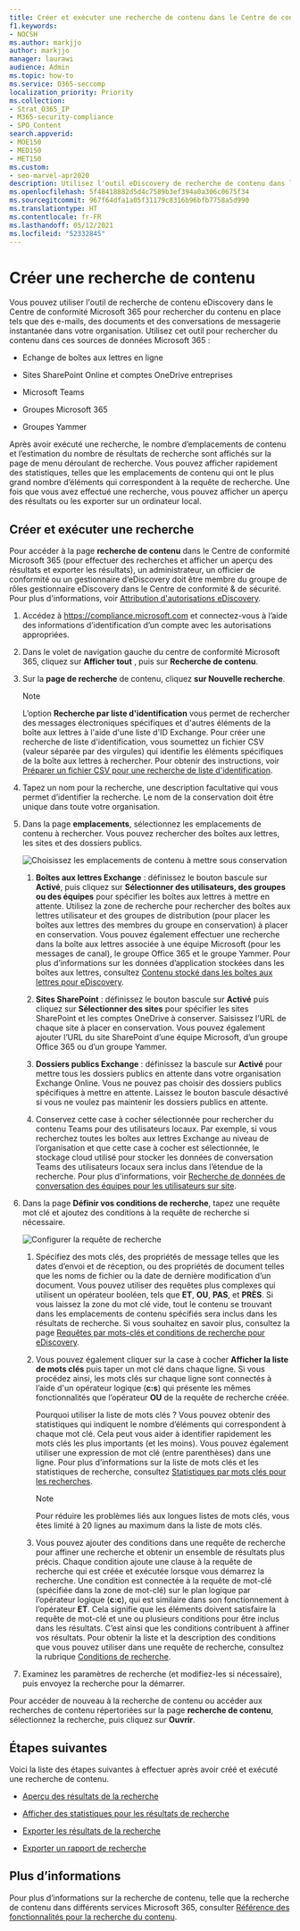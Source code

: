 ```yaml
---
title: Créer et exécuter une recherche de contenu dans le Centre de conformité Microsoft 365
f1.keywords:
- NOCSH
ms.author: markjjo
author: markjjo
manager: laurawi
audience: Admin
ms.topic: how-to
ms.service: O365-seccomp
localization_priority: Priority
ms.collection:
- Strat_O365_IP
- M365-security-compliance
- SPO_Content
search.appverid:
- MOE150
- MED150
- MET150
ms.custom:
- seo-marvel-apr2020
description: Utilisez l'outil eDiscovery de recherche de contenu dans le centre de conformité pour rechercher du contenu dans différents services Microsoft 365.
ms.openlocfilehash: 5f48418882d5d4c7589b3ef394a0a306c0675f34
ms.sourcegitcommit: 967f64dfa1a05f31179c8316b96bfb7758a5d990
ms.translationtype: HT
ms.contentlocale: fr-FR
ms.lasthandoff: 05/12/2021
ms.locfileid: "52332845"
---
```

# <a name="create-a-content-search"></a>Créer une recherche de contenu

Vous pouvez utiliser l'outil de recherche de contenu eDiscovery dans le Centre de conformité Microsoft 365 pour rechercher du contenu en place tels que des e-mails, des documents et des conversations de messagerie instantanée dans votre organisation. Utilisez cet outil pour rechercher du contenu dans ces sources de données Microsoft 365 :
  
- Echange de boîtes aux lettres en ligne

- Sites SharePoint Online et comptes OneDrive entreprises

- Microsoft Teams

- Groupes Microsoft 365

- Groupes Yammer

Après avoir exécuté une recherche, le nombre d’emplacements de contenu et l’estimation du nombre de résultats de recherche sont affichés sur la page de menu déroulant de recherche. Vous pouvez afficher rapidement des statistiques, telles que les emplacements de contenu qui ont le plus grand nombre d’éléments qui correspondent à la requête de recherche. Une fois que vous avez effectué une recherche, vous pouvez afficher un aperçu des résultats ou les exporter sur un ordinateur local.

## <a name="create-and-run-a-search"></a>Créer et exécuter une recherche

Pour accéder à la page **recherche de contenu** dans le Centre de conformité Microsoft 365 (pour effectuer des recherches et afficher un aperçu des résultats et exporter les résultats), un administrateur, un officier de conformité ou un gestionnaire d’eDiscovery doit être membre du groupe de rôles gestionnaire eDiscovery dans le Centre de conformité & de sécurité. Pour plus d'informations, voir [Attribution d'autorisations eDiscovery](assign-ediscovery-permissions.md).
  
1. Accédez à <https://compliance.microsoft.com> et connectez-vous à l’aide des informations d’identification d’un compte avec les autorisations appropriées.

2. Dans le volet de navigation gauche du centre de conformité Microsoft 365, cliquez sur **Afficher tout** , puis sur **Recherche de contenu**.

3. Sur la **page de recherche** de contenu, cliquez **sur Nouvelle recherche**.

   > [!NOTE]
   > L’option **Recherche par liste d'identification** vous permet de rechercher des messages électroniques spécifiques et d'autres éléments de la boîte aux lettres à l'aide d'une liste d'ID Exchange. Pour créer une recherche de liste d'identification, vous soumettez un fichier CSV (valeur séparée par des virgules) qui identifie les éléments spécifiques de la boîte aux lettres à rechercher. Pour obtenir des instructions, voir [Préparer un fichier CSV pour une recherche de liste d'identification](csv-file-for-an-id-list-content-search.md).

4. Tapez un nom pour la recherche, une description facultative qui vous permet d’identifier la recherche. Le nom de la conservation doit être unique dans toute votre organisation.

5. Dans la page **emplacements**, sélectionnez les emplacements de contenu à rechercher. Vous pouvez rechercher des boîtes aux lettres, les sites et des dossiers publics.

    ![Choisissez les emplacements de contenu à mettre sous conservation](../media/ContentSearchLocations.png)
  
   1. **Boîtes aux lettres Exchange** : définissez le bouton bascule sur **Activé**, puis cliquez sur **Sélectionner des utilisateurs, des groupes ou des équipes** pour spécifier les boîtes aux lettres à mettre en attente. Utilisez la zone de recherche pour rechercher des boîtes aux lettres utilisateur et des groupes de distribution (pour placer les boîtes aux lettres des membres du groupe en conservation) à placer en conservation. Vous pouvez également effectuer une recherche dans la boîte aux lettres associée à une équipe Microsoft (pour les messages de canal), le groupe Office 365 et le groupe Yammer. Pour plus d’informations sur les données d’application stockées dans les boîtes aux lettres, consultez [Contenu stocké dans les boîtes aux lettres pour eDiscovery](what-is-stored-in-exo-mailbox.md).

   2. **Sites SharePoint** : définissez le bouton bascule sur **Activé** puis cliquez sur **Sélectionner des sites** pour spécifier les sites SharePoint et les comptes OneDrive à conserver. Saisissez l’URL de chaque site à placer en conservation. Vous pouvez également ajouter l’URL du site SharePoint d’une équipe Microsoft, d’un groupe Office 365 ou d’un groupe Yammer.
  
   3. **Dossiers publics Exchange** : définissez la bascule sur **Activé** pour mettre tous les dossiers publics en attente dans votre organisation Exchange Online. Vous ne pouvez pas choisir des dossiers publics spécifiques à mettre en attente. Laissez le bouton bascule désactivé si vous ne voulez pas maintenir les dossiers publics en attente.
  
   4. Conservez cette case à cocher sélectionnée pour rechercher du contenu Teams pour des utilisateurs locaux. Par exemple, si vous recherchez toutes les boîtes aux lettres Exchange au niveau de l’organisation et que cette case à cocher est sélectionnée, le stockage cloud utilisé pour stocker les données de conversation Teams des utilisateurs locaux sera inclus dans l’étendue de la recherche. Pour plus d'informations, voir [Recherche de données de conversation des équipes pour les utilisateurs sur site](search-cloud-based-mailboxes-for-on-premises-users.md).

6. Dans la page **Définir vos conditions de recherche**, tapez une requête mot clé et ajoutez des conditions à la requête de recherche si nécessaire.

   ![Configurer la requête de recherche](../media/ContentSearchQuery.png)

   1. Spécifiez des mots clés, des propriétés de message telles que les dates d’envoi et de réception, ou des propriétés de document telles que les noms de fichier ou la date de dernière modification d’un document. Vous pouvez utiliser des requêtes plus complexes qui utilisent un opérateur booléen, tels que **ET**, **OU**, **PAS**, et **PRÈS**. Si vous laissez la zone du mot clé vide, tout le contenu se trouvant dans les emplacements de contenu spécifiés sera inclus dans les résultats de recherche. Si vous souhaitez en savoir plus, consultez la page [Requêtes par mots-clés et conditions de recherche pour eDiscovery](keyword-queries-and-search-conditions.md).

   2. Vous pouvez également cliquer sur la case à cocher **Afficher la liste de mots clés** puis taper un mot clé dans chaque ligne. Si vous procédez ainsi, les mots clés sur chaque ligne sont connectés à l’aide d'un opérateur logique (**c:s**) qui présente les mêmes fonctionnalités que l’opérateur **OU** de la requête de recherche créée.

      Pourquoi utiliser la liste de mots clés ? Vous pouvez obtenir des statistiques qui indiquent le nombre d’éléments qui correspondent à chaque mot clé. Cela peut vous aider à identifier rapidement les mots clés les plus importants (et les moins). Vous pouvez également utiliser une expression de mot clé (entre parenthèses) dans une ligne. Pour plus d’informations sur la liste de mots clés et les statistiques de recherche, consultez [Statistiques par mots clés pour les recherches](view-keyword-statistics-for-content-search.md#get-keyword-statistics-for-searches).

      > [!NOTE]
      > Pour réduire les problèmes liés aux longues listes de mots clés, vous êtes limité à 20 lignes au maximum dans la liste de mots clés.

   3. Vous pouvez ajouter des conditions dans une requête de recherche pour affiner une recherche et obtenir un ensemble de résultats plus précis. Chaque condition ajoute une clause à la requête de recherche qui est créée et exécutée lorsque vous démarrez la recherche. Une condition est connectée à la requête de mot-clé (spécifiée dans la zone de mot-clé) sur le plan logique par l’opérateur logique (**c:c**), qui est similaire dans son fonctionnement à l’opérateur **ET**. Cela signifie que les éléments doivent satisfaire la requête de mot-clé et une ou plusieurs conditions pour être inclus dans les résultats. C’est ainsi que les conditions contribuent à affiner vos résultats. Pour obtenir la liste et la description des conditions que vous pouvez utiliser dans une requête de recherche, consultez la rubrique [Conditions de recherche](keyword-queries-and-search-conditions.md#search-conditions).

7. Examinez les paramètres de recherche (et modifiez-les si nécessaire), puis envoyez la recherche pour la démarrer.
  
Pour accéder de nouveau à la recherche de contenu ou accéder aux recherches de contenu répertoriées sur la page **recherche de contenu**, sélectionnez la recherche, puis cliquez sur **Ouvrir**.

## <a name="next-steps"></a>Étapes suivantes

Voici la liste des étapes suivantes à effectuer après avoir créé et exécuté une recherche de contenu.

- [Aperçu des résultats de la recherche](preview-ediscovery-search-results.md)

- [Afficher des statistiques pour les résultats de recherche](view-keyword-statistics-for-content-search.md)

- [Exporter les résultats de la recherche](export-search-results.md)

- [Exporter un rapport de recherche](export-a-content-search-report.md)

## <a name="more-information"></a>Plus d’informations

Pour plus d’informations sur la recherche de contenu, telle que la recherche de contenu dans différents services Microsoft 365, consulter [Référence des fonctionnalités pour la recherche du contenu](content-search-reference.md).
